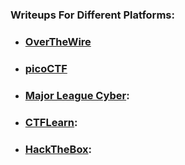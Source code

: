 ### Writeups For Different Platforms:

- ### [OverTheWire](https://github.com/NovusEdge/OTW_Writeups)
- ### [picoCTF](https://github.com/NovusEdge/picoCTF_Writeups)
- ### [Major League Cyber](https://github.com/NovusEdge/MLC_Writeups):
- ### [CTFLearn](https://github.com/NovusEdge/CTFLearn_Writeups):
- ### [HackTheBox](https://github.com/NovusEdge/HTB_Writeups):
